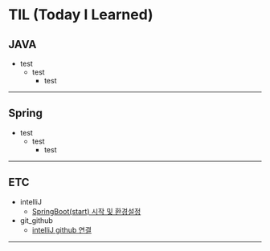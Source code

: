 # TIL  (Today I Learned)

## JAVA 
- test
   - test
     - test

---------------
## Spring
- test
   - test
     - test
---------------
## ETC
- intelliJ
    - [SpringBoot(start) 시작 및 환경설정](https://github.com/KINGsBARE/TIL/blob/main/SpringBoot(start).md)
 - git_github
     - [intelliJ github 연결](https://github.com/KINGsBARE/TIL/blob/main/git_github.md)
---------------